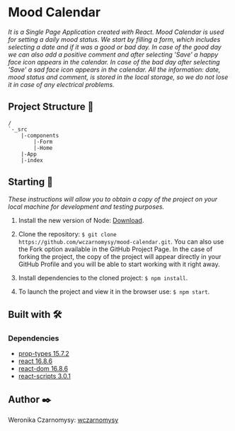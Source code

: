 # Mood Calendar

_It is a Single Page Application created with React. Mood Calendar is used for setting a daily mood status. We start by filling a form, which includes selecting a date and if it was a good or bad day. In case of the good day we can also add a positive comment and after selecting 'Save' a happy face icon appears in the calendar. In case of the bad day after selecting 'Save' a sad face icon appears in the calendar. All the information: date, mood status and comment, is stored in the local storage, so we do not lose it in case of any electrical problems._

## Project Structure 📄

```
/
`-_src 
    |-components 
        |-Form 
        |-Home 
    |-App
    |-index  
```
    
## Starting 🚀

_These instructions will allow you to obtain a copy of the project on your local machine for development and testing purposes._

1. Install the new version of Node: [Download](https://nodejs.org/es/download/).

2. Clone the repository: `$ git clone https://github.com/wczarnomysy/mood-calendar.git`. You can also use the Fork option available in the GitHub Project Page. In the case of forking the project, the copy of the project will appear directly in your GitHub Profile and you will be able to start working with it right away.

3. Install dependencies to the cloned project: `$ npm install`.

4. To launch the project and view it in the browser use: `$ npm start`.

## Built with 🛠️

### Dependencies

- [prop-types 15.7.2](https://www.npmjs.com/package/prop-types)
- [react 16.8.6](https://www.npmjs.com/package/react)
- [react-dom 16.8.6](https://www.npmjs.com/package/react-dom)
- [react-scripts 3.0.1](https://www.npmjs.com/package/react-scripts)

## Author ✒️

Weronika Czarnomysy: [wczarnomysy](https://www.linkedin.com/in/weronikaczarnomysy)

                        
                 
